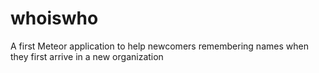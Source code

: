 whoiswho
========

A first Meteor application to help newcomers remembering names when they first arrive in a new organization
